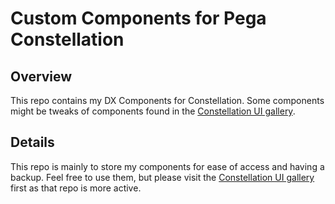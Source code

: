 # Custom Components for Pega Constellation

## Overview

This repo contains my DX Components for Constellation. Some components might be tweaks of components found in the [Constellation UI gallery](https://github.com/pegasystems/constellation-ui-gallery).

## Details

This repo is mainly to store my components for ease of access and having a backup. Feel free to use them, but please visit the [Constellation UI gallery](https://github.com/pegasystems/constellation-ui-gallery) first as that repo is more active.
